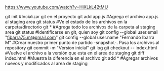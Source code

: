 https://www.youtube.com/watch?v=HiXLkL42tMU

git init #Incializar git en el proyecto
git add app.js #Agrega el archivo app.js al staging area
git status #Ve el estado de los archivos en la carpeta/directorio
git * #Agrega todo los archivos de la carpeta al staging area
git status
#Identificarse en git, quien soy
git config --global user.email "fibarra75.m@gmail.com"
git config --global user.name "Fernando Ibarra M"
#Crear nuestro primer punto de partido -snapshot-. Pasa los archivos al repository
git commit -m "Version inicial"
git log
git checkout -- index.html #Vuelve el archivo a la versión que esta en el area de staging
git diff index.html #Muestra la diferencia en el archivo
git add * #Agregar archivos nuevos y modificados al area de staging

